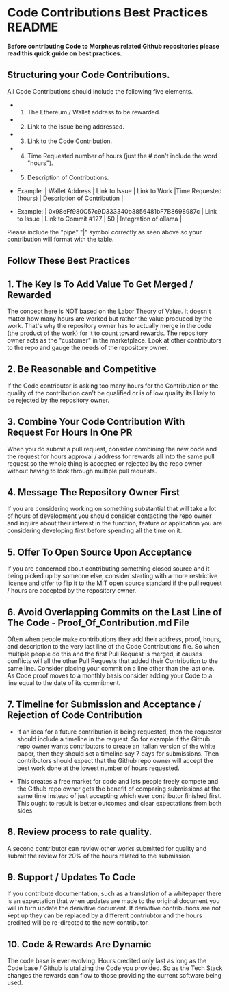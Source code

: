 # Code Contributions Best Practices README

**Before contributing Code to Morpheus related Github repositories please read this quick guide on best practices.**

## Structuring your Code Contributions.
All Code Contributions should include the following five elements.
- 1. The Ethereum / Wallet address to be rewarded.
- 2. Link to the Issue being addressed.
- 3. Link to the Code Contribution.
- 4. Time Requested number of hours (just the # don't include the word "hours").
- 5. Description of Contributions.

- Example: | Wallet Address                             | Link to Issue |	Link to Work        |Time Requested (hours)	| Description of Contribution |
- Example: | 0x98eFf980C57c9D333340b3856481bF7B8698987c |	Link to Issue | Link to Commit #127 |	50                    |	Integration of ollama       |

Please include the "pipe" "|" symbol correctly as seen above so your contribution will format with the table.

## Follow These Best Practices

## 1. The Key Is To Add Value To Get Merged / Rewarded
The concept here is NOT based on the Labor Theory of Value. It doesn't matter how many hours are worked but rather the value produced by the work. That's why the repository owner has to actually merge in the code (the product of the work) for it to count toward rewards. The repository owner acts as the "customer" in the marketplace. Look at other contributors to the repo and gauge the needs of the repository owner.

## 2. Be Reasonable and Competitive 
If the Code contributor is asking too many hours for the Contribution or the quality of the contribution can't be qualified or is of low quality its likely to be rejected by the repository owner.

## 3. Combine Your Code Contribution With Request For Hours In One PR
When you do submit a pull request, consider combining the new code and the request for hours approval / address for rewards all into the same pull request so the whole thing is accepted or rejected by the repo owner without having to look through multiple pull requests.

## 4. Message The Repository Owner First
If you are considering working on something substantial that will take a lot of hours of development you should consider contacting the repo owner and inquire about their interest in the function, feature or application you are considering developing first before spending all the time on it.

## 5. Offer To Open Source Upon Acceptance 
If you are concerned about contributing something closed source and it being picked up by someone else, consider starting with a more restrictive license and offer to flip it to the MIT open source standard if the pull request / hours are accepted by the repository owner. 

## 6. Avoid Overlapping Commits on the Last Line of The Code - Proof_Of_Contribution.md File
Often when people make contributions they add their address, proof, hours, and description to the very last line of the Code Contributions file.
So when multiple people do this and the first Pull Request is merged, it causes conflicts will all the other Pull Requests that added their Contribution to the same line.
Consider placing your commit on a line other than the last one. As Code proof moves to a monthly basis consider adding your Code to a line equal to the date of its commitment.

## 7. Timeline for Submission and Acceptance / Rejection of Code Contribution
- If an idea for a future contribution is being requested, then the requester should include a timeline in the request.
So for example if the Github repo owner wants contributors to create an Italian version of the white paper, then they should set a timeline say 7 days for submissions. Then contributors should expect that the Github repo owner will accept the best work done at the lowest number of hours requested. 

- This creates a free market for code and lets people freely compete and the Github repo owner gets the benefit of comparing submissions at the same time instead of just accepting which ever contributor finished first. This ought to result is better outcomes and clear expectations from both sides.

## 8. Review process to rate quality.
A second contributor can review other works submitted for quality and submit the review for 20% of the hours related to the submission.

## 9. Support / Updates To Code
If you contribute documentation, such as a translation of a whitepaper there is an expectation that when updates are made to the original document you will in turn update the derivitive document. If derivitive contributions are not kept up they can be replaced by a different contriubtor and the hours credited will be re-directed to the new contributor.

## 10. Code & Rewards Are Dynamic
The code base is ever evolving. Hours credited only last as long as the Code base / Github is utalizing the Code you provided. So as the Tech Stack changes the rewards can flow to those providing the current software being used.  
